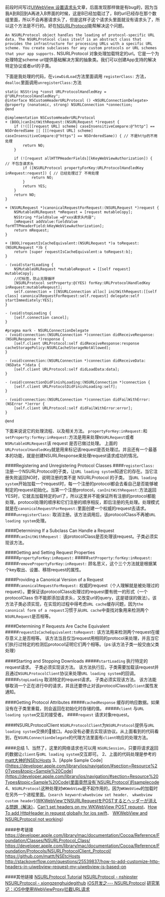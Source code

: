 前段时间写过[UIWebView 设置请求头](http://joakimliu.github.io/2016/05/15/UIWebView%E8%AE%BE%E7%BD%AE%E8%AF%B7%E6%B1%82%E5%A4%B4/)文章，后面发现那样做是有bug的，因为当我A到B回到A再进入B界面的时候，这是B已经加载过了，B的url已经存在那个数组里面，所以不会再塞请求头了，但是这样子这个请求头里面就没有请求头了，所以这个方法是不行的。好在[NSURLProtocol](https://developer.apple.com/library/mac/documentation/Cocoa/Reference/Foundation/Classes/NSURLProtocol_Class/)能帮解决这个问题。

`An NSURLProtocol object handles the loading of protocol-specific URL data. The NSURLProtocol class itself is an abstract class that provides the infrastructure for processing URLs with a specific URL scheme. You create subclasses for any custom protocols or URL schemes that your app supports.`
 NSURLProtocol 对象处理加载特定的url。它是一个为处理特定scheme url提供基础解决方案的抽象类。我们可以创建App支持的解决特定协议或者url的子类。

下面是我处理的代码，在`viewDidLoad`方法里面调用 `registerClass:` 方法，`dealloc`里面调用`unregisterClass:`方法
```
static NSString *const URLProtocolHandledKey = @"URLProtocolHandledKey";
@interface NSCustomHeaderURLProtocol () <NSURLConnectionDelegate>
@property (nonatomic, strong) NSURLConnection *connection;
@end

@implementation NSCustomHeaderURLProtocol
+ (BOOL)canInitWithRequest:(NSURLRequest *)request {
    if (!([[[request URL] scheme] caseInsensitiveCompare:@"http"] == NSOrderedSame || [[[request URL] scheme] caseInsensitiveCompare:@"https"] == NSOrderedSame)) { // 不是http的不用处理
        return NO;
    }

    if (![request allHTTPHeaderFields][kKeyWebViewAuthorization]) {                   // 不包含请求头
        if ([NSURLProtocol propertyForKey:URLProtocolHandledKey inRequest:request]) { // 已经处理过了 不用处理
            return NO;
        }
        return YES;
    }
    return NO;
}

+ (NSURLRequest *)canonicalRequestForRequest:(NSURLRequest *)request {
    NSMutableURLRequest *mRequest = [request mutableCopy];
    NSString *fieldValue =@"xxx请求头内容";
    [mRequest addValue:fieldValue forHTTPHeaderField:kKeyWebViewAuthorization];
    return mRequest;
}

+ (BOOL)requestIsCacheEquivalent:(NSURLRequest *)a toRequest:(NSURLRequest *)b {
    return [super requestIsCacheEquivalent:a toRequest:b];
}

- (void)startLoading {
    NSMutableURLRequest *mutableReqeust = [[self request] mutableCopy];
    //打标签，防止无限循环
    [NSURLProtocol setProperty:@(YES) forKey:URLProtocolHandledKey inRequest:mutableReqeust];
    self.connection = [[NSURLConnection alloc] initWithRequest:[[self class] canonicalRequestForRequest:self.request] delegate:self startImmediately:YES];
}

- (void)stopLoading {
    [self.connection cancel];
}

#pragma mark - NSURLConnectionDelegate
- (void)connection:(NSURLConnection *)connection didReceiveResponse:(NSURLResponse *)response {
    [self.client URLProtocol:self didReceiveResponse:response cacheStoragePolicy:NSURLCacheStorageNotAllowed];
}

- (void)connection:(NSURLConnection *)connection didReceiveData:(NSData *)data {
    [self.client URLProtocol:self didLoadData:data];
}

- (void)connectionDidFinishLoading:(NSURLConnection *)connection {
    [self.client URLProtocolDidFinishLoading:self];
}

- (void)connection:(NSURLConnection *)connection didFailWithError:(NSError *)error {
    [self.client URLProtocol:self didFailWithError:error];
}

@end

```
下面来说说它的处理流程、以及相关方法。
`propertyForKey:inRequest:`和`setProperty:forKey:inRequest:`方法是用来处理`NSURLRequest`或者`NSMutableURLRequest`该 request 是否已做过处理。 上面的`URLProtocolHandledKey`就是用来标记该request是否处理过。并且还有一个最基本的功能，就是创建NSURLResponse来处理request请求成功的情况。


####Registering and Unregistering Protocol Classes
####`registerClass:`
注册一个NSURLProtocol的子类，让`URL loading system`知道它的存在。当它注册失败返回NO时，说明注册的类不是 NSURLProtocol 的子类。
当`URL loading system`开始加载一个request时，每一个注册的protocol都会去看自己是否能够被制定的request初始化。当第一个注册protocol，` canInitWithRequest: `方法返回YES时，它就去加载特定的url了，所以这里并不能保证所有注册的protocol都能处理。protocol处理的顺序和它们注册的顺序相反，即后注册的先处理。处理模式就是在`canonicalRequestForRequest:`里面创建一个权威的request去请求。
####`unregisterClass:`
取消注册。该方法调用后，该protocolClass不再被`URL loading system`处理。

####Determining If a Subclass Can Handle a Request
#####`canInitWithRequest：`
该protocolClass是否处理该request。子类必须实现该方法。

####Getting and Setting Request Properties
#####`propertyForKey:inRequest:`
#####`setProperty:forKey:inRequest:`
#####`removePropertyForKey:inRequest:`
顾名思义，这个三个方法就是根据某个key取出、设置、移除request的属性。

####Providing a Canonical Version of a Request
#####`canonicalRequestForRequest:`
权威的request（个人理解就是被处理过的request）。要保证该protocolClass处理过的request要有统一的形式（一个protocolClass 你不能即添加请求头，又改变url的query，这是错误的做法）。该方法子类必须实现，在实现的过程中得考虑`URL cache`缓存问题，因为`the canonical form of a request`习惯于从`URL cache`中查找对象用来检测两个`NSURLRequest`是否相等。

####Determining If Requests Are Cache Equivalent
#####`requestIsCacheEquivalent:toRequest:`
该方法用来检测两个request在缓存意义上是否相等。
该方法当且仅当request用相同的protocol来处理，并且当它们执行过特定的检测后protocol证明它们两个相等。（ps:该方法子类一般交由父类处理）

####Starting and Stopping Downloads
#####`startLoading`
执行特定的request请求。 子类必须实现该方法。
该方法执行后，子类需要加载该request并且通过`NSURLProtocolClient`协议来处理`URL loading system`的回调。 
#####`stopLoading`
取消特定的request请求。 子类必须实现该方法。
该方法能够取消一个正在进行中的请求，并且还要停止对该protocolClass的`client`属性发通知。

####Getting Protocol Attributes
#####`cachedResponse`
 缓存的响应数据。如果没有在子类里重载，则会返回在初始化时存储的值。
#####`client`
与`URL loading system`交互的接受者。
####`request`
请求对象request。


####NSURLProtocolClient
`NSURLProtocolClient`为`NSURLProtocol`提供与`URL loading system`交换的接口。App没有必要去实现该协议。从上面看到的代码看到，在`NSURLConnectionDelegate`的代理方法里面有`client`响应的处理方法。

####总结
1、当然了，这里的网络请求也可以用 `NSURLSession`，只要将请求返回的数据让`client`与`URL loading system`交互即可。
2、上面的代码处理是参考的[matt大神的NSEtcHosts](https://github.com/mattt/NSEtcHosts)
3、[Apple Sample Code]([https://developer.apple.com/library/ios/navigation/#section=Resource%20Types&topic=Sample%20Code](https://developer.apple.com/library/ios/navigation/#section=Resource%20Types&topic=Sample%20Code)里面竟然没有`NSURLProtocol`的samplecode
4、`NSURLProtocol`这种处理对`WKWebView`是不起作用的，因为`WKWebView`的加载时在另外一个进程里面。(`search keyword:wkwebview set header、 wkwebview custom header`)([WKWebViewでNSURLRequestをPOSTするとヘッダーが消える問題（解決）](http://labs.torques.jp/2015/10/06/4045/)、[Can't set headers on my WKWebView POST request](http://stackoverflow.com/questions/26253133/cant-set-headers-on-my-wkwebview-post-request)、[How To add HttpHeader in request globally for ios swift](http://stackoverflow.com/questions/28984212/how-to-add-httpheader-in-request-globally-for-ios-swift/37474812#37474812)、
[WKWebView and NSURLProtocol not working](http://stackoverflow.com/questions/24208229/wkwebview-and-nsurlprotocol-not-working)）


####参考链接
https://developer.apple.com/library/mac/documentation/Cocoa/Reference/Foundation/Classes/NSURLProtocol_Class/
https://developer.apple.com/library/mac/documentation/Cocoa/Reference/Foundation/Protocols/NSURLProtocolClient_Protocol/
https://github.com/mattt/NSEtcHosts
http://stackoverflow.com/questions/25539837/how-to-add-customize-http-headers-in-uiwebview-request-my-uiwebview-is-based-on

####其他链接
[NSURLProtocol Tutorial](https://www.raywenderlich.com/59982/nsurlprotocol-tutorial)
[NSURLProtocol - nshipster](http://nshipster.com/nsurlprotocol/)
[NSURLProtocol - xiongzenghuidegithub](http://xiongzenghuidegithub.github.io/blog/2015/01/07/nsurlprotocol/)
[iOS开发之--- NSURLProtocol](http://www.jianshu.com/p/7c89b8c5482a)
[研究笔记：iOS中使用WebViewProxy拦截URL请求](https://yq.aliyun.com/articles/7470?spm=5176.100239.blogrightarea55708.13.Tob8Rp)
